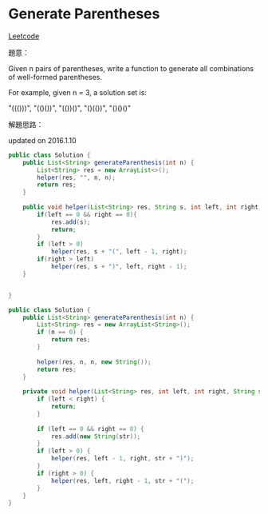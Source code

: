 # Generate Parentheses

[Leetcode](https://leetcode.com/problems/generate-parentheses/)

題意：

Given n pairs of parentheses, write a function to generate all combinations of well-formed parentheses.

For example, given n = 3, a solution set is:

"((()))", "(()())", "(())()", "()(())", "()()()"

解題思路：

updated on 2016.1.10

```java
public class Solution {
    public List<String> generateParenthesis(int n) {
        List<String> res = new ArrayList<>();
        helper(res, "", n, n);
        return res;
    }
    
    public void helper(List<String> res, String s, int left, int right){
        if(left == 0 && right == 0){ 
            res.add(s);
            return;
        }
        if (left > 0) 
            helper(res, s + "(", left - 1, right);
        if(right > left) 
            helper(res, s + ")", left, right - 1);
    }


}
```


```java
public class Solution {
    public List<String> generateParenthesis(int n) {
        List<String> res = new ArrayList<String>();
        if (n == 0) {
            return res;
        }
        
        helper(res, n, n, new String());
        return res;
    }
    
    private void helper(List<String> res, int left, int right, String str) {
        if (left < right) {
            return;
        }
        
        if (left == 0 && right == 0) {
            res.add(new String(str));
        }
        if (left > 0) {
            helper(res, left - 1, right, str + ")");
        }
        if (right > 0) {
            helper(res, left, right - 1, str + "(");
        }
    }
}
```